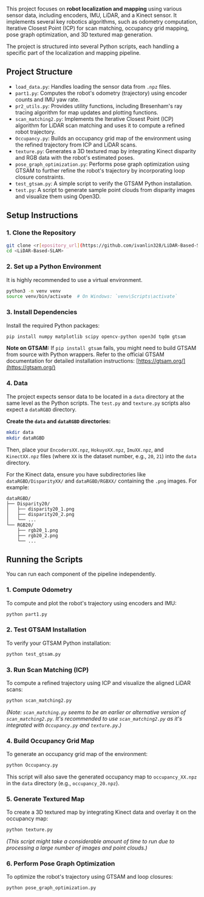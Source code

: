This project focuses on **robot localization and mapping** using various sensor data, including encoders, IMU, LiDAR, and a Kinect sensor. It implements several key robotics algorithms, such as odometry computation, Iterative Closest Point (ICP) for scan matching, occupancy grid mapping, pose graph optimization, and 3D textured map generation.

The project is structured into several Python scripts, each handling a specific part of the localization and mapping pipeline.

## Project Structure

  * `load_data.py`: Handles loading the sensor data from `.npz` files.
  * `part1.py`: Computes the robot's odometry (trajectory) using encoder counts and IMU yaw rate.
  * `pr2_utils.py`: Provides utility functions, including Bresenham's ray tracing algorithm for map updates and plotting functions.
  * `scan_matching2.py`: Implements the Iterative Closest Point (ICP) algorithm for LiDAR scan matching and uses it to compute a refined robot trajectory.
  * `Occupancy.py`: Builds an occupancy grid map of the environment using the refined trajectory from ICP and LiDAR scans.
  * `texture.py`: Generates a 3D textured map by integrating Kinect disparity and RGB data with the robot's estimated poses.
  * `pose_graph_optimization.py`: Performs pose graph optimization using GTSAM to further refine the robot's trajectory by incorporating loop closure constraints.
  * `test_gtsam.py`: A simple script to verify the GTSAM Python installation.
  * `test.py`: A script to generate sample point clouds from disparity images and visualize them using Open3D.

## Setup Instructions

### 1\. Clone the Repository

```bash
git clone <r[epository_url](https://github.com/ivanlin328/LiDAR-Based-SLAM.git)>
cd <LiDAR-Based-SLAM>
```

### 2\. Set up a Python Environment

It is highly recommended to use a virtual environment.

```bash
python3 -m venv venv
source venv/bin/activate  # On Windows: `venv\Scripts\activate`
```

### 3\. Install Dependencies

Install the required Python packages:

```bash
pip install numpy matplotlib scipy opencv-python open3d tqdm gtsam
```

**Note on GTSAM:**
If `pip install gtsam` fails, you might need to build GTSAM from source with Python wrappers. Refer to the official GTSAM documentation for detailed installation instructions: [https://gtsam.org/](https://gtsam.org/)

### 4\. Data

The project expects sensor data to be located in a `data` directory at the same level as the Python scripts. The `test.py` and `texture.py` scripts also expect a `dataRGBD` directory.

**Create the `data` and `dataRGBD` directories:**

```bash
mkdir data
mkdir dataRGBD
```

Then, place your `EncodersXX.npz`, `HokuyoXX.npz`, `ImuXX.npz`, and `KinectXX.npz` files (where `XX` is the dataset number, e.g., `20`, `21`) into the `data` directory.

For the Kinect data, ensure you have subdirectories like `dataRGBD/DisparityXX/` and `dataRGBD/RGBXX/` containing the `.png` images. For example:

```
dataRGBD/
├── Disparity20/
│   ├── disparity20_1.png
│   ├── disparity20_2.png
│   └── ...
└── RGB20/
    ├── rgb20_1.png
    ├── rgb20_2.png
    └── ...
```

## Running the Scripts

You can run each component of the pipeline independently.

### 1\. Compute Odometry

To compute and plot the robot's trajectory using encoders and IMU:

```bash
python part1.py
```

### 2\. Test GTSAM Installation

To verify your GTSAM Python installation:

```bash
python test_gtsam.py
```

### 3\. Run Scan Matching (ICP)

To compute a refined trajectory using ICP and visualize the aligned LiDAR scans:

```bash
python scan_matching2.py
```

*(Note: `scan_matching.py` seems to be an earlier or alternative version of `scan_matching2.py`. It's recommended to use `scan_matching2.py` as it's integrated with `Occupancy.py` and `texture.py`.)*

### 4\. Build Occupancy Grid Map

To generate an occupancy grid map of the environment:

```bash
python Occupancy.py
```

This script will also save the generated occupancy map to `occupancy_XX.npz` in the `data` directory (e.g., `occupancy_20.npz`).

### 5\. Generate Textured Map

To create a 3D textured map by integrating Kinect data and overlay it on the occupancy map:

```bash
python texture.py
```

*(This script might take a considerable amount of time to run due to processing a large number of images and point clouds.)*

### 6\. Perform Pose Graph Optimization

To optimize the robot's trajectory using GTSAM and loop closures:

```bash
python pose_graph_optimization.py
```
